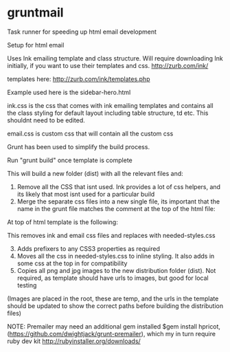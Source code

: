 # gruntmail
Task runner for speeding up html email development

Setup for html email

Uses Ink emailing template and class structure. Will require downloading Ink initially, if you want to use their templates and css.
http://zurb.com/ink/

templates here: http://zurb.com/ink/templates.php

Example used here is the sidebar-hero.html

ink.css is the css that comes with ink emailing templates and contains all the class styling for default
layout including table structure, td etc. This shouldnt need to be edited.

email.css is custom css that will contain all the custom css

Grunt has been used to simplify the build process.

Run "grunt build" once template is complete

This will build a new folder (dist) with all the relevant files and:
1. Remove all the CSS that isnt used. Ink provides a lot of css helpers, and its likely that most isnt used for a particular build
2. Merge the separate css files into a new single file, its important that the name in the grunt file matches the comment at the top of the html file:

At top of html template is the following:
         <!-- build:css needed-styles.css -->
 <link rel="stylesheet" href="ink.css">
 <link rel="stylesheet" href="email.css">
 <!-- /build -->

 This removes ink and email css files and replaces with needed-styles.css

 3. Adds prefixers to any CSS3 properties as required
 4. Moves all the css in needed-styles.css to inline styling. It also adds in some css at the top in <styles></styles> for compatibility
 5. Copies all png and jpg images to the new distribution folder (dist). Not required, as template should have urls to images, but good for local testing
 
(Images are placed in the root, these are temp, and the urls in the template should be updated to show the correct paths before building the distribution files)

 NOTE: Premailer may need an additional gem installed $gem install hpricot, (https://github.com/dwightjack/grunt-premailer),
 which my in turn require ruby dev kit http://rubyinstaller.org/downloads/
